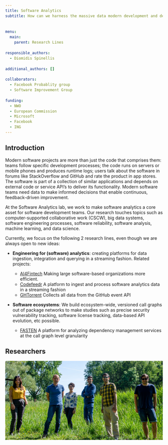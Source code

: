 ```yaml
---
title: Software Analytics
subtitle: How can we harness the massive data modern development and deployment processes generate, as well as Big Code, to increase development productivity and operational efficiency?


menu:
  main:
    parent: Research Lines

responsible_authors:
  - Diomidis Spinellis

additional_authors: []

collaborators:
  - Facebook Probablity group
  - Software Improvement Group

funding:
  - NWO
  - European Commission
  - Microsoft
  - Facebook
  - ING
---
```


Introduction
------------

Modern software projects are more than just the code that comprises them: teams follow specific development processes; the code runs on servers or mobile phones and produces runtime logs; users talk about the software in forums like StackOverflow and GitHub and rate the product in app stores. The software is part of a collection of similar applications and depends on external code or service API’s to deliver its functionality. Modern software teams need data to make informed decisions that enable continuous, feedback-driven improvement.

At the Software Analytics lab, we work to make software analytics a core asset for software development teams. Our research touches topics such as computer-supported collaborative work (CSCW), big data systems, software engineering processes, software reliability, software analysis, machine learning, and data science.

Currently, we focus on the following 2 research lines, even though we are always open to new ideas:

* **Engineering for (software) analytics**: creating platforms for data ingestion, integration and querying in a streaming fashion. Related projects:
    
    * [AI4Fintech](https://se.ewi.tudelft.nl/ai4fintech/index.html) Making large software-based organizations more efficient.
    * [Codefeedr](http://codefeedr.org) A platform to ingest and process software analytics data in a streaming fashion
    * [GHTorrent](https://ghtorrent.org) Collects all data from the GitHub event API
* **Software ecosystems**: We build ecosystem-wide, versioned call graphs out of package networks to make studies such as precise security vulnerability tracking, software license tracking, data-based API evolution, etc possible.
    
    * [FASTEN](https://www.fasten-project.eu) A platform for analyzing dependency management services at the call graph level granularity

Researchers
-----------

![](researchers.jpg)
